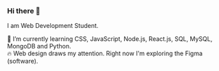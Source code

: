 ### Hi there 👋

I am Web Development Student.

🌱 I’m currently learning CSS, JavaScript, Node.js, React.js, SQL, MySQL, MongoDB and Python. \
🔥 Web design draws my attention. Right now I'm exploring the Figma (software).

<!--
**vickneee/vickneee** is a ✨ _special_ ✨ repository because its `README.md` (this file) appears on your GitHub profile.

Here are some ideas to get you started:

- 🔭 I’m currently working on ...
- 🌱 I’m currently learning ...
- 👯 I’m looking to collaborate on ...
- 🤔 I’m looking for help with ...
- 💬 Ask me about ...
- 📫 How to reach me: ...
- 😄 Pronouns: ...
- ⚡ Fun fact: ...
-->
